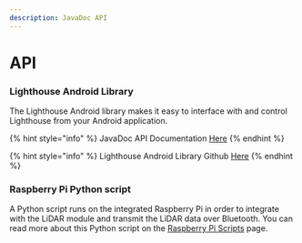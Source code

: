 ```yaml
---
description: JavaDoc API
---
```


# API

### Lighthouse Android Library

The Lighthouse Android library makes it easy to interface with and control Lighthouse from your Android application.  

{% hint style="info" %}
JavaDoc API Documentation [Here](https://curio-lighthouse.github.io/lighthouse/JavaDoc/index.html)
{% endhint %}

{% hint style="info" %}
Lighthouse Android Library Github [Here](https://github.com/curio-lighthouse/lighthouse)
{% endhint %}

### Raspberry Pi Python script

A Python script runs on the integrated Raspberry Pi in order to integrate with the LiDAR module and transmit the LiDAR data over Bluetooth.  You can read more about this Python script on the [Raspberry Pi Scripts](raspberry-pi-scripts.md) page.



